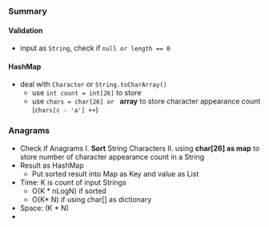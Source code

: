 ### Summary
#### Validation
- input as `String`, check if `null or length == 0`
#### HashMap
- deal with `Character` or `String.toCharArray()`
	- use `int count = int[26]` to store 
	- use `chars = char[26] or ` **array** to store character appearance count (``chars[c - 'a'] ++``)
###  Anagrams
- Check if Anagrams
	I. **Sort** String Characters 
	II. using **char[26] as map** to store number of character appearance count in a String
- Result as HashMap
	- Put sorted result into Map as Key and value as List<String>
- Time: K is count of input Strings
	- O(K * nLogN)  if sorted
	- O(K* N) if using char[] as dictionary
- Space: (K * N)
- 
<!--stackedit_data:
eyJoaXN0b3J5IjpbODExMjEwNTE3LC0yMzM2NjM5NzUsMjkwND
YzOTUsLTE1NjI1OTI4NzAsLTUwMDM1ODExNV19
-->